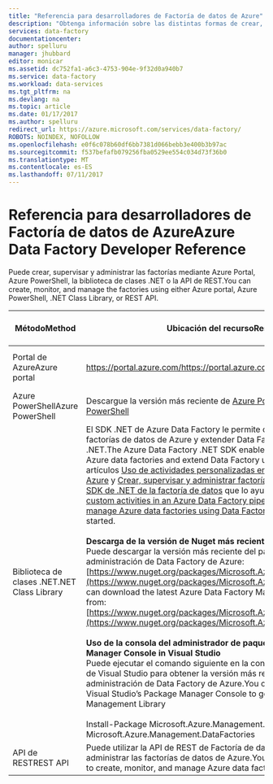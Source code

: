 ```yaml
---
title: "Referencia para desarrolladores de Factoría de datos de Azure"
description: "Obtenga información sobre las distintas formas de crear, supervisar y administrar factorías de datos de Azure."
services: data-factory
documentationcenter: 
author: spelluru
manager: jhubbard
editor: monicar
ms.assetid: dc752fa1-a6c3-4753-904e-9f32d0a940b7
ms.service: data-factory
ms.workload: data-services
ms.tgt_pltfrm: na
ms.devlang: na
ms.topic: article
ms.date: 01/17/2017
ms.author: spelluru
redirect_url: https://azure.microsoft.com/services/data-factory/
ROBOTS: NOINDEX, NOFOLLOW
ms.openlocfilehash: e0f6c078b60df6bb7381d066bebb3e400b3b97ac
ms.sourcegitcommit: f537befafb079256fba0529ee554c034d73f36b0
ms.translationtype: MT
ms.contentlocale: es-ES
ms.lasthandoff: 07/11/2017
---
```

# <a name="azure-data-factory-developer-reference"></a><span data-ttu-id="0ee75-103">Referencia para desarrolladores de Factoría de datos de Azure</span><span class="sxs-lookup"><span data-stu-id="0ee75-103">Azure Data Factory Developer Reference</span></span>
<span data-ttu-id="0ee75-104">Puede crear, supervisar y administrar las factorías mediante Azure Portal, Azure PowerShell, la biblioteca de clases .NET o la API de REST.</span><span class="sxs-lookup"><span data-stu-id="0ee75-104">You can create, monitor, and manage the factories using either Azure portal, Azure PowerShell, .NET Class Library, or REST API.</span></span>

| <span data-ttu-id="0ee75-105">Método</span><span class="sxs-lookup"><span data-stu-id="0ee75-105">Method</span></span> | <span data-ttu-id="0ee75-106">Ubicación del recurso</span><span class="sxs-lookup"><span data-stu-id="0ee75-106">Resource Location</span></span> | <span data-ttu-id="0ee75-107">Referencias para desarrolladores</span><span class="sxs-lookup"><span data-stu-id="0ee75-107">Developer References</span></span> |
| --- | --- | --- |
| <span data-ttu-id="0ee75-108">Portal de Azure</span><span class="sxs-lookup"><span data-stu-id="0ee75-108">Azure portal</span></span> |[<span data-ttu-id="0ee75-109">https://portal.azure.com/</span><span class="sxs-lookup"><span data-stu-id="0ee75-109">https://portal.azure.com/</span></span>](https://portal.azure.com) |[<span data-ttu-id="0ee75-110">Introducción a Azure Data Factory (Azure Portal)</span><span class="sxs-lookup"><span data-stu-id="0ee75-110">Get started with Azure Data Factory (Azure portal)</span></span>](data-factory-build-your-first-pipeline-using-editor.md) |
| <span data-ttu-id="0ee75-111">Azure PowerShell</span><span class="sxs-lookup"><span data-stu-id="0ee75-111">Azure PowerShell</span></span> |<span data-ttu-id="0ee75-112">Descargue la versión más reciente de [Azure PowerShell](http://go.microsoft.com/?linkid=9811175&clcid=0x409)</span><span class="sxs-lookup"><span data-stu-id="0ee75-112">Download the latest [Azure PowerShell](http://go.microsoft.com/?linkid=9811175&clcid=0x409)</span></span> |[<span data-ttu-id="0ee75-113">Referencia de cmdlets</span><span class="sxs-lookup"><span data-stu-id="0ee75-113">Cmdlet reference</span></span>](https://msdn.microsoft.com/library/dn820234.aspx) |
| <span data-ttu-id="0ee75-114">Biblioteca de clases .NET</span><span class="sxs-lookup"><span data-stu-id="0ee75-114">.NET Class Library</span></span> |<span data-ttu-id="0ee75-115">El SDK .NET de Azure Data Factory le permite crear, supervisar y administrar factorías de datos de Azure y extender Data Factory mediante una actividad de .NET.</span><span class="sxs-lookup"><span data-stu-id="0ee75-115">The Azure Data Factory .NET SDK enables you to create, monitor, and manage Azure data factories and extend Data Factory using a .NET activity.</span></span> <span data-ttu-id="0ee75-116">Consulte los artículos [Uso de actividades personalizadas en una canalización de Data Factory de Azure](data-factory-use-custom-activities.md) y [Crear, supervisar y administrar factorías de datos de Azure mediante el SDK de .NET de la factoría de datos](data-factory-create-data-factories-programmatically.md) que lo ayudarán a empezar a trabajar.</span><span class="sxs-lookup"><span data-stu-id="0ee75-116">See [Use custom activities in an Azure Data Factory pipeline](data-factory-use-custom-activities.md) and [Create, monitor, and manage Azure data factories using Data Factory .NET SDK](data-factory-create-data-factories-programmatically.md) articles to help you get started.</span></span><br/><br/><span data-ttu-id="0ee75-117"><b>Descarga de la versión de Nuget más reciente</b></span><span class="sxs-lookup"><span data-stu-id="0ee75-117"><b>Downloading the latest Nuget</b></span></span><br/><span data-ttu-id="0ee75-118">Puede descargar la versión más reciente del paquete NuGet de la biblioteca de administración de Data Factory de Azure: [https://www.nuget.org/packages/Microsoft.Azure.Management.DataFactories/](https://www.nuget.org/packages/Microsoft.Azure.Management.DataFactories/)</span><span class="sxs-lookup"><span data-stu-id="0ee75-118">You can download the latest Azure Data Factory Management Library Nuget package from: [https://www.nuget.org/packages/Microsoft.Azure.Management.DataFactories/](https://www.nuget.org/packages/Microsoft.Azure.Management.DataFactories/)</span></span><br/><br/><span data-ttu-id="0ee75-119">**Uso de la consola del administrador de paquetes en Visual Studio**</span><span class="sxs-lookup"><span data-stu-id="0ee75-119">**Using Package Manager Console in Visual Studio**</span></span><br/><span data-ttu-id="0ee75-120">Puede ejecutar el comando siguiente en la consola del administrador de paquetes de Visual Studio para obtener la versión más reciente de la biblioteca de administración de Data Factory de Azure.</span><span class="sxs-lookup"><span data-stu-id="0ee75-120">You can run the following command in Visual Studio’s Package Manager Console to get the latest Azure Data Factory Management Library</span></span><br/><br/><span data-ttu-id="0ee75-121">Install-Package Microsoft.Azure.Management.DataFactories</span><span class="sxs-lookup"><span data-stu-id="0ee75-121">Install-Package Microsoft.Azure.Management.DataFactories</span></span> |[<span data-ttu-id="0ee75-122">Referencia del SDK de .NET</span><span class="sxs-lookup"><span data-stu-id="0ee75-122">.NET SDK Reference</span></span>](https://msdn.microsoft.com/library/mt415893.aspx) |
| <span data-ttu-id="0ee75-123">API de REST</span><span class="sxs-lookup"><span data-stu-id="0ee75-123">REST API</span></span> |<span data-ttu-id="0ee75-124">Puede utilizar la API de REST de Factoría de datos para crear, supervisar y administrar las factorías de datos de Azure.</span><span class="sxs-lookup"><span data-stu-id="0ee75-124">You can use the Data Factory REST API to create, monitor, and manage Azure data factories.</span></span> |[<span data-ttu-id="0ee75-125">Referencia de API de REST</span><span class="sxs-lookup"><span data-stu-id="0ee75-125">REST API Reference</span></span>](https://msdn.microsoft.com/library/dn906738.aspx) |

